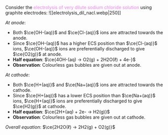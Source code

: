 Consider the <span style="color: violet">electrolysis of very dilute sodium chloride solution</span> using <span class="hi-blue">graphite electrodes</span>:
![[electrolysis_dil_nacl.webp|250]]

*At anode*:
- Both $\ce{OH-(aq)}$ and $\ce{Cl-(aq)}$ ions are attracted towards the anode.
- Since $\ce{OH-(aq)}$ has a higher ECS position than $\ce{Cl-(aq)}$ ions, $\ce{OH-(aq)}$ ions are <span class="hi-green">preferentially discharged</span> to give $\ce{O2(g)}$ at anode.
- **Half equation**: $\ce{4OH-(aq) -> O2(g) + 2H2O(ℓ) + 4e-}$
- **Observation**: Colourless gas bubbles are given out at anode.

*At cathode*:
- Both $\ce{H+(aq)}$ and $\ce{Na+(aq)}$ ions are attracted towards the cathode.
- Since $\ce{H+(aq)}$ has a lower ECS position than $\ce{Na+(aq)}$ ions, $\ce{H+(aq)}$ ions are <span class="hi-green">preferentially discharged</span> to give $\ce{H2(g)}$ at cathode.
- **Half equation**: $\ce{2H+(aq) + 2e- -> H2(g)}$
- **Observation**: Colourless gas bubbles are given out at cathode.

*Overall equation*: $\ce{2H2O(ℓ) -> 2H2(g) + O2(g)}$

